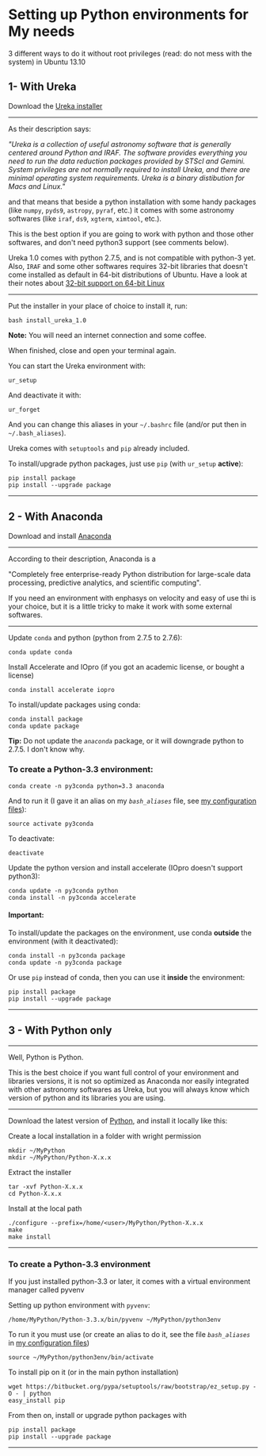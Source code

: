 # Setting up Python environments for My needs

3 different ways to do it without root privileges (read: do not mess with the
system) in Ubuntu 13.10

## 1- With Ureka

Download the [Ureka installer](http://ssb.stsci.edu/ureka/)

---

As their description says:

_"Ureka is a collection of useful astronomy software that is generally centered
around Python and IRAF. The software provides everything you need to run the
data reduction packages provided by STScI and Gemini. System privileges are not
normally required to install Ureka, and there are minimal operating system
requirements. Ureka is a binary distibution for Macs and Linux."_

and that means that beside a python installation with some handy packages (like
`numpy`, `pyds9`, `astropy`, `pyraf`, etc.) it comes with some astronomy
softwares (like `iraf`, `ds9`, `xgterm`, `ximtool`, etc.).

This is the best option if you are going to work with python and those other
softwares, and don't need python3 support (see comments below).

Ureka 1.0 comes with python 2.7.5, and is not compatible with python-3 yet.
Also, `IRAF` and some other softwares requires 32-bit libraries that doesn't
come installed as default in 64-bit distributions of Ubuntu.
Have a look at their notes about [32-bit support on 64-bit
Linux](http://ssb.stsci.edu/ureka/1.0/docs/32bit_iraf.html)

---

Put the installer in your place of choice to install it, run:

    bash install_ureka_1.0

__Note:__ You will need an internet connection and some coffee.

When finished, close and open your terminal again.

You can start the Ureka environment with:

    ur_setup

And deactivate it with:

    ur_forget

And you can change this aliases in your `~/.bashrc` file (and/or put then in
`~/.bash_aliases`).

Ureka comes with `setuptools` and `pip` already included.  

To install/upgrade python packages, just use `pip` (with `ur_setup` __active__):

    pip install package
    pip install --upgrade package

---

## 2 - With Anaconda

Download and install [Anaconda](https://store.continuum.io/cshop/anaconda/#)

---

According to their description, Anaconda is a

   "Completely free enterprise-ready Python distribution for large-scale data
processing, predictive analytics, and scientific computing".

If you need an environment with enphasys on velocity and easy of use thi is your
choice, but it is a little tricky to make it work with some external softwares.

---

Update `conda` and python (python from 2.7.5 to 2.7.6):

    conda update conda

Install Accelerate and IOpro (if you got an academic license, or bought a
license)

    conda install accelerate iopro

To install/update packages using conda:

    conda install package
    conda update package

__Tip:__ Do not update the _`anaconda`_ package, or it will downgrade python to
2.7.5. I don't know why.

### To create a Python-3.3 environment:

    conda create -n py3conda python=3.3 anaconda

And to run it (I gave it an alias on my _`bash_aliases`_ file, see [my
configuration files](https://github.com/evandromr/configuration_files)):

    source activate py3conda

To deactivate:

    deactivate

Update the python version and install accelerate (IOpro doesn't support
python3):

    conda update -n py3conda python
    conda install -n py3conda accelerate

#### Important:
To install/update the packages on the environment, use conda __outside__ the
environment (with it deactivated):

    conda install -n py3conda package
    conda update -n py3conda package

Or use `pip` instead of conda, then you can use it __inside__ the environment:

    pip install package
    pip install --upgrade package

---

## 3 - With Python only

---

Well, Python is Python.

This is the best choice if you want full control of your environment and
libraries versions, it is not so optimized as Anaconda nor easily integrated
with other astronomy softwares as Ureka, but you will always know which version
of python and its libraries you are using.

---

Download the latest version of [Python](www.python.org), and install it locally
like this:

Create a local installation in a folder with wright permission

    mkdir ~/MyPython
    mkdir ~/MyPython/Python-X.x.x

Extract the installer

    tar -xvf Python-X.x.x
    cd Python-X.x.x

Install at the local path

    ./configure --prefix=/home/<user>/MyPython/Python-X.x.x
    make
    make install

---

### To create a Python-3.3 environment

If you just installed python-3.3 or later, it comes with a virtual environment
manager called pyvenv

Setting up python environment with `pyvenv`:

    /home/MyPython/Python-3.3.x/bin/pyvenv ~/MyPython/python3env

To run it you must use  (or create an alias to do it, see the file
_`bash_aliases`_ in [my configuration
files](https://github.com/evandromr/configuration_files))

    source ~/MyPython/python3env/bin/activate

To install pip on it (or in the main python installation)

    wget https://bitbucket.org/pypa/setuptools/raw/bootstrap/ez_setup.py -O - | python
    easy_install pip

From then on, install or upgrade python packages with

    pip install package
    pip install --upgrade package

---
